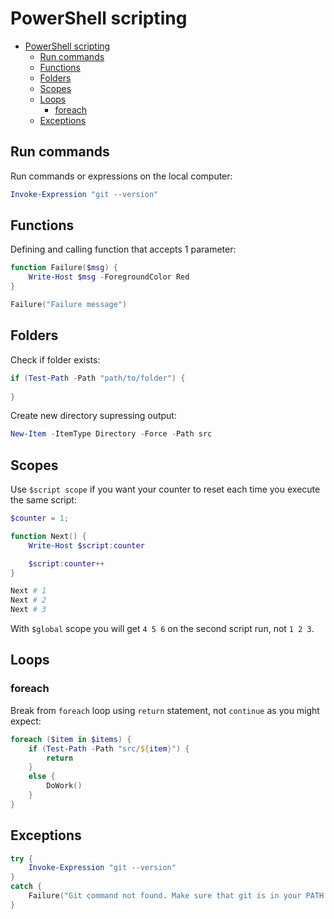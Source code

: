 # PowerShell scripting

- [PowerShell scripting](#powershell-scripting)
  - [Run commands](#run-commands)
  - [Functions](#functions)
  - [Folders](#folders)
  - [Scopes](#scopes)
  - [Loops](#loops)
    - [foreach](#foreach)
  - [Exceptions](#exceptions)

## Run commands

Run commands or expressions on the local computer:

```ps1
Invoke-Expression "git --version"
```

## Functions

Defining and calling function that accepts 1 parameter:

```ps1
function Failure($msg) {
    Write-Host $msg -ForegroundColor Red
}

Failure("Failure message")
```

## Folders

Check if folder exists:

```ps1
if (Test-Path -Path "path/to/folder") {
    
}
```

Create new directory supressing output:

```ps1
New-Item -ItemType Directory -Force -Path src
```

## Scopes

Use `$script scope` if you want your counter to reset each time you execute the same script:

```ps1
$counter = 1;

function Next() {
    Write-Host $script:counter

    $script:counter++
}

Next # 1
Next # 2
Next # 3
```

With `$global` scope you will get `4 5 6` on the second script run, not `1 2 3`.

## Loops

### foreach

Break from `foreach` loop using `return` statement, not `continue` as you might expect:

```ps1
foreach ($item in $items) {
    if (Test-Path -Path "src/${item}") {
        return
    }
    else {    
        DoWork()
    }
}
```

## Exceptions

```ps1
try {
    Invoke-Expression "git --version"
}
catch {
    Failure("Git command not found. Make sure that git is in your PATH variable")
}

```
